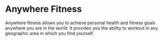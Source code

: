 # Anywhere Fitness
Anywhere fitness allows you to achieve personal health and fitness goals anywhere you are in the world. It provides you the ability to workout in any geographic area in which you find yourself.
